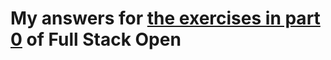 # My answers for [the exercises in part 0](https://fullstackopen.com/en/part0/fundamentals_of_web_apps#exercises-0-1-0-6) of Full Stack Open

